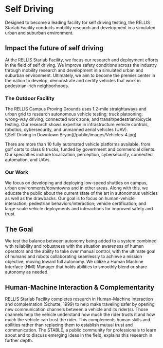 # Self Driving


Designed to become a leading facility for self driving testing, the RELLIS Starlab Facility conducts mobility research and development in a simulated urban and suburban environment.    

## Impact the future of self driving

At the RELLIS Starlab Facility, we focus our research and deployment efforts in the field of self driving. We improve safety conditions across the industry through mobility research and development in a simulated urban and suburban environment. Ultimately, we aim to become the premier center in the nation to develop, demonstrate and certify vehicles that work in pedestrian-rich neighborhoods.

<feature>
    <div className='text-container'>
        <div className='text'>
        <h3>The Outdoor Facility</h3>
        The RELLIS Campus Proving Grounds uses 1.2-mile straightaways and urban grid to research autonomous vehicle testing; truck platooning; wrong-way driving; connected work zone; and transit/pedestrian/bicycle testing. Our research shows expertise in infrastructure vehicle controls, robotics, cybersecurity, and unmanned aerial vehicles (UAV).
        </div>
    </div>
    ![Self Driving in Downtown Bryan](/public/images/Vehicles-4.jpg)
</feature>


There are more than 10 fully automated vehicle platforms available, from golf carts to class 8 trucks, funded by government and commercial clients. Our specialties include localization, perception, cybersecurity, connected automation, and UAVs.


### Our Work
We focus on developing and deploying low-speed shuttles on campus, urban environments/downtowns and in other areas. Along with this, we educate the public about the current state of the art in autonomous vehicles as well as the drawbacks. Our goal is to focus on human-vehicle interaction; pedestrian behaviors/interaction; vehicle certification; and large-scale vehicle deployments and interactions for improved safety and trust.

## The Goal
We test the balance between autonomy being added to a system combined with reliability and robustness with the situation awareness of human operators and the ability to take over manual control, with the ultimate goal of humans and robots collaborating seamlessly to achieve a mission objective, moving toward full autonomy. We utilize a Human Machine Interface (HMI) Manager that holds abilities to smoothly blend or share autonomy as needed.


## Human-Machine Interaction & Complementarity
RELLIS Starlab Facility completes research in Human-Machine Interaction and complemation (Schutte, 1999) to help make traveling safer by opening new communication channels between a vehicle and its rider(s). Those channels help the vehicle understand how much the rider trusts it and how much the vehicle can trust the rider. This complements human skills and abilities rather than replacing them to establish mutual trust and communication. The STABLE, a public community for professionals to learn about and to discuss emerging ideas in the field, explains this research in further depth.